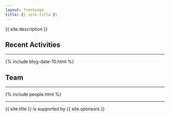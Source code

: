 ```yaml
---
layout: frontpage
title: {{ site.title }}
---
```


{{ site.description }}

## Recent Activities
-----

{% include blog-date-10.html %}

## Team
-----

{% include people.html %}

-----

{{ site.title }} is supported by {{ site.sponsors }}
